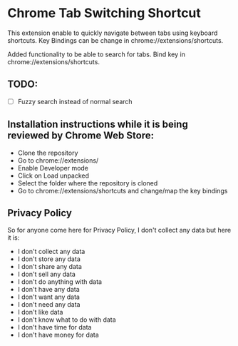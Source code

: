 # Chrome Tab Switching Shortcut

This extension enable to quickly navigate between tabs using keyboard shortcuts. Key Bindings can be change in chrome://extensions/shortcuts.

Added functionality to be able to search for tabs. Bind key in chrome://extensions/shortcuts.

## TODO:
- [ ] Fuzzy search instead of normal search

## Installation instructions while it is being reviewed by Chrome Web Store:
- Clone the repository
- Go to chrome://extensions/
- Enable Developer mode
- Click on Load unpacked
- Select the folder where the repository is cloned
- Go to chrome://extensions/shortcuts and change/map the key bindings

## Privacy Policy

So for anyone come here for Privacy Policy, I don't collect any data but here it is:
- I don't collect any data
- I don't store any data
- I don't share any data
- I don't sell any data
- I don't do anything with data
- I don't have any data
- I don't want any data
- I don't need any data
- I don't like data
- I don't know what to do with data
- I don't have time for data
- I don't have money for data
